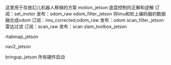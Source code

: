 这里用于存放幻儿机器人移植的方案
motion_jetson 底盘控制的正解和逆解
    订阅：set_motor
    发布：odom_raw
odom_filter_jetson 将imu和轮上编码器的数据融合成odom
    订阅：imu_corrected;odom_raw
    发布：odom
scan_filter_jetson 雷达过滤
    订阅：scan_raw
    发布：scan
slam_toolbox_jetson 

rtabmap_jetson

nav2_jetson

bringup_jetson 所有硬件启动